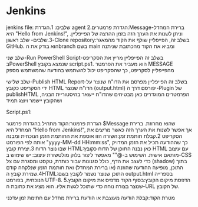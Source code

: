 # Jenkins
jenkins file: שלבים: 1.הגדרת agent 2.הגדרת פרמטרים:Message-ברירת המחדל היא "Hello from Jenkins!", וניתן לשנות את הערך הזה בזמן ההרצה של הפייפליין. 3.שלבים- שלב ראשון-Clone repository:בשלב זה, הפייפליין שולף את הקוד מהמאגר GitHub. הוא בודק את הbranch בשם main ומביא את הקוד מהכתובת שניתנה

שלב שני-Run PowerShell Script-בשלב זה הפייפליין מריץ את הסקריפט בPowerShell שנמצא בקובץ script.ps1. הוא מעביר את הפרמטר MESSAGE מהפייפליין לסקריפט, כך שהסקריפט יכול להשתמש בהודעה שהמשתמש מספק

שלב שלישי-Publish HTML Report-בשלב זה הפייפליין מפרסם את הדו"ח שנוצר על ידי הסקריפט כקובץ HTML הדו"ח שנוצר (output.html) יפורסם דרך ה-Plugin של publishHTML הפרמטרים המוגדרים כאן מבטיחים שהדו"ח יישאר בהיסטוריית הבניה, ושהקובץ יישמר ויוצג תמיד

Script.ps1:

הגדרת פרמטר:הקוד מתחיל בהגדרת פרמטר $Message שהוא מחרוזת. ברירת המחדל היא "Hello from Jenkins!", אך אפשר לשנות את הערך הזה כאשר מריצים את הסקריפט 2.קבלת חותמת זמן:השורה הזו אוספת את החותמת הזמן הנוכחית ומבנה אותה לפי הפורמט "yyyy-MM-dd HH:mm:ss", כך שההודעה תכיל את הזמן המדויק שבו נוצר הדוח 3.יצירת קובץ HTML:כאן נבנה התוכן של הדוח כקובץ HTML עם עיצוב מותאם אישית. השימוש ב-@"" מאפשר ליצור בלוק מולטשורת עיצוב: יש שימוש ב-CSS כדי לעצב את הדף, כולל סגנונות עבור כותרת, טקסט ומסגרת עם צל (shadow) בתוך התוכן, מופיעה ההודעה שהוזנה (או ברירת המחדל) ואת חותמת הזמן שנלקחה קודם
4.שמירת קובץ הHTML:התוכן שנוצר נשמר לקובץ בשם output.html בספרייה הנוכחית, בפורמט UTF-8. 5.הדפסת מיקום הקובץ:בסוף הקוד מדפיס את מיקום הקובץ שנוצר בצורה נוחה כדי שתוכל לגשת אליו. הוא מציג את כתובת ה-URL של הקובץ.

מטרת הקוד:קבלת הודעה מעוצבת או הודעת ברירת מחדל עם חתימת זמן עדכני